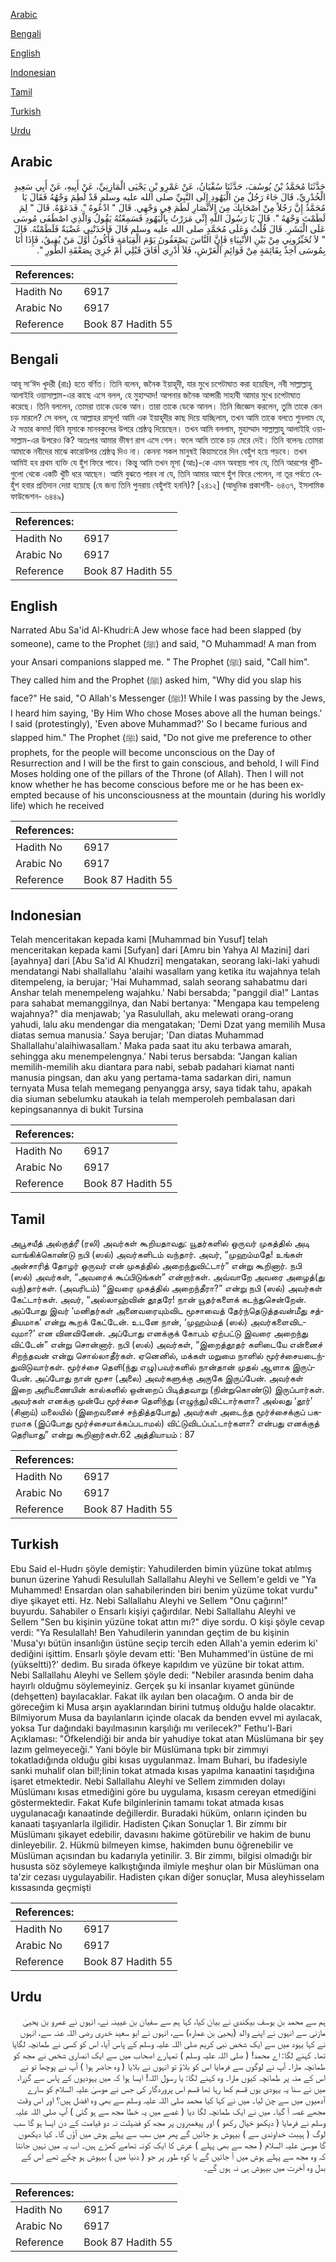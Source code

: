 [Arabic](#arabic)

[Bengali](#bengali)

[English](#english)

[Indonesian](#indonesian)

[Tamil](#tamil)

[Turkish](#turkish)

[Urdu](#urdu)

## Arabic


<div dir="rtl" lang="ar" style={{fontSize:'larger',backgroundColor:'#f8f9fa',padding:20}}>
حَدَّثَنَا مُحَمَّدُ بْنُ يُوسُفَ، حَدَّثَنَا سُفْيَانُ، عَنْ عَمْرِو بْنِ يَحْيَى الْمَازِنِيِّ، عَنْ أَبِيهِ، عَنْ أَبِي سَعِيدٍ الْخُدْرِيِّ، قَالَ جَاءَ رَجُلٌ مِنَ الْيَهُودِ إِلَى النَّبِيِّ صلى الله عليه وسلم قَدْ لُطِمَ وَجْهُهُ فَقَالَ يَا مُحَمَّدُ إِنَّ رَجُلاً مِنْ أَصْحَابِكَ مِنَ الأَنْصَارِ لَطَمَ فِي وَجْهِي‏.‏ قَالَ ‏"‏ ادْعُوهُ ‏"‏‏.‏ فَدَعَوْهُ‏.‏ قَالَ ‏"‏ لِمَ لَطَمْتَ وَجْهَهُ ‏"‏‏.‏ قَالَ يَا رَسُولَ اللَّهِ إِنِّي مَرَرْتُ بِالْيَهُودِ فَسَمِعْتُهُ يَقُولُ وَالَّذِي اصْطَفَى مُوسَى عَلَى الْبَشَرِ‏.‏ قَالَ قُلْتُ وَعَلَى مُحَمَّدٍ صلى الله عليه وسلم قَالَ فَأَخَذَتْنِي غَضْبَةٌ فَلَطَمْتُهُ‏.‏ قَالَ ‏"‏ لاَ تُخَيِّرُونِي مِنْ بَيْنِ الأَنْبِيَاءِ فَإِنَّ النَّاسَ يَصْعَقُونَ يَوْمَ الْقِيَامَةِ فَأَكُونُ أَوَّلَ مَنْ يُفِيقُ، فَإِذَا أَنَا بِمُوسَى آخِذٌ بِقَائِمَةٍ مِنْ قَوَائِمِ الْعَرْشِ، فَلاَ أَدْرِي أَفَاقَ قَبْلِي أَمْ جُزِيَ بِصَعْقَةِ الطُّورِ ‏"‏‏.‏
</div>
<div style={{backgroundColor:'#f8f9fa',padding:20, marginBottom: 10}}><table> <thead> <tr> <th>References:</th> <th></th> </tr> </thead> <tbody><tr><td>Hadith No</td><td>6917</td></tr><tr><td>Arabic No</td><td>6917</td></tr><tr><td>Reference</td><td>Book 87 Hadith 55</td></tr></tbody></table></div>

## Bengali


<div dir="ltr" lang="bn" style={{fontSize:'larger',backgroundColor:'#f8f9fa',padding:20}}>
আবূ সা‘ঈদ খুদরী (রাঃ) হতে বর্ণিত। তিনি বলেন, জনৈক ইয়াহূদী, যার মুখে চপেটাঘাত করা হয়েছিল, নবী সাল্লাল্লাহু আলাইহি ওয়াসাল্লাম-এর কাছে এসে বলল, হে মুহাম্মাদ! আপনার জনৈক আন্সারী সাহাবী আমার মুখে চপেটাঘাত করেছে। তিনি বললেন, তোমরা তাকে ডেকে আন। তারা তাকে ডেকে আনল। তিনি জিজ্ঞেস করলেন, তুমি তাকে কেন চড় মারলে? সে বলল, হে আল্লাহর রাসূল! আমি এক ইয়াহূদীর কাছ দিয়ে যাচ্ছিলাম, তখন আমি তাকে বলতে শুনলাম যে, ঐ সত্তার কসম! যিনি মূসাকে মানবকুলের উপরে শ্রেষ্ঠত্ব দিয়েছেন। তখন আমি বললাম, মুহাম্মাদ সাল্লাল্লাহু আলাইহি ওয়াসাল্লাম-এর উপরেও কি? অতঃপর আমার ভীষণ রাগ এসে গেল। ফলে আমি তাকে চড় মেরে দেই। তিনি বলেনঃ তোমরা আমাকে নবীদের মাঝে কারোউপর শ্রেষ্ঠত্ব দিও না। কেননা সকল মানুষই কিয়ামতের দিন বেহুঁশ হয়ে পড়বে। তখন আমিই হব প্রথম ব্যক্তি যে হুঁশ ফিরে পাবে। কিন্তু আমি তখন মূসা (আঃ)-কে এমন অবস্থায় পাব যে, তিনি আরশের খুঁটিগুলো থেকে একটি খুঁটি ধরে আছেন। আমি বুঝতে পারব না যে, তিনি আমার আগে হুঁশ ফিরে পেলেন, না তূর পর্বতে বেহুঁশ হবার প্রতিদান দেয়া হয়েছে (যে জন্য তিনি পুনরায় বেহুঁশই হননি)? [২৪১২] (আধুনিক প্রকাশনী- ৬৪৩৭, ইসলামিক ফাউন্ডেশন- ৬৪৪৯)
</div>
<div style={{backgroundColor:'#f8f9fa',padding:20, marginBottom: 10}}><table> <thead> <tr> <th>References:</th> <th></th> </tr> </thead> <tbody><tr><td>Hadith No</td><td>6917</td></tr><tr><td>Arabic No</td><td>6917</td></tr><tr><td>Reference</td><td>Book 87 Hadith 55</td></tr></tbody></table></div>

## English


<div dir="ltr" lang="en" style={{fontSize:'larger',backgroundColor:'#f8f9fa',padding:20}}>
Narrated Abu Sa'id Al-Khudri:A Jew whose face had been slapped (by someone), came to the Prophet (ﷺ) and said, "O Muhammad! A man from your Ansari companions slapped me. " The Prophet (ﷺ) said, "Call him". They called him and the Prophet (ﷺ) asked him, "Why did you slap his face?" He said, "O Allah's Messenger (ﷺ)! While I was passing by the Jews, I heard him saying, 'By Him Who chose Moses above all the human beings.' I said (protestingly), 'Even above Muhammad?' So I became furious and slapped him." The Prophet (ﷺ) said, "Do not give me preference to other prophets, for the people will become unconscious on the Day of Resurrection and I will be the first to gain conscious, and behold, I will Find Moses holding one of the pillars of the Throne (of Allah). Then I will not know whether he has become conscious before me or he has been exempted because of his unconsciousness at the mountain (during his worldly life) which he received
</div>
<div style={{backgroundColor:'#f8f9fa',padding:20, marginBottom: 10}}><table> <thead> <tr> <th>References:</th> <th></th> </tr> </thead> <tbody><tr><td>Hadith No</td><td>6917</td></tr><tr><td>Arabic No</td><td>6917</td></tr><tr><td>Reference</td><td>Book 87 Hadith 55</td></tr></tbody></table></div>

## Indonesian


<div dir="ltr" lang="id" style={{fontSize:'larger',backgroundColor:'#f8f9fa',padding:20}}>
Telah menceritakan kepada kami [Muhammad bin Yusuf] telah menceritakan kepada kami [Sufyan] dari [Amru bin Yahya Al Mazini] dari [ayahnya] dari [Abu Sa'id Al Khudzri] mengatakan, seorang laki-laki yahudi mendatangi Nabi shallallahu 'alaihi wasallam yang ketika itu wajahnya telah ditempeleng, ia berujar; 'Hai Muhammad, salah seorang sahabatmu dari Anshar telah menempeleng wajahku.' Nabi bersabda; "panggil dia!" Lantas para sahabat memanggilnya, dan Nabi bertanya: "Mengapa kau tempeleng wajahnya?" dia menjawab; 'ya Rasulullah, aku melewati orang-orang yahudi, lalu aku mendengar dia mengatakan; 'Demi Dzat yang memilih Musa diatas semua manusia.' Saya berujar; 'Dan diatas Muhammad Shallallahu'alaihiwasallam.' Maka pada saat itu aku terbawa amarah, sehingga aku menempelengnya.' Nabi terus bersabda: "Jangan kalian memilih-memilih aku diantara para nabi, sebab padahari kiamat nanti manusia pingsan, dan aku yang pertama-tama sadarkan diri, namun ternyata Musa telah memegang penyangga arsy, saya tidak tahu, apakah dia siuman sebelumku ataukah ia telah memperoleh pembalasan dari kepingsanannya di bukit Tursina
</div>
<div style={{backgroundColor:'#f8f9fa',padding:20, marginBottom: 10}}><table> <thead> <tr> <th>References:</th> <th></th> </tr> </thead> <tbody><tr><td>Hadith No</td><td>6917</td></tr><tr><td>Arabic No</td><td>6917</td></tr><tr><td>Reference</td><td>Book 87 Hadith 55</td></tr></tbody></table></div>

## Tamil


<div dir="ltr" lang="ta" style={{fontSize:'larger',backgroundColor:'#f8f9fa',padding:20}}>
அபூசயீத் அல்குத்ரீ (ரலி) அவர்கள் கூறியதாவது: யூதர்களில் ஒருவர் முகத்தில் அடி வாங்கிக்கொண்டு நபி (ஸல்) அவர்களிடம் வந்தார். அவர், “முஹம்மதே! உங்கள் அன்சாரித் தோழர் ஒருவர் என் முகத்தில் அறைந்துவிட்டார்” என்று கூறினார். நபி (ஸல்) அவர்கள், “அவரைக் கூப்பிடுங்கள்” என்றார்கள். அவ்வாறே அவரை அழைத்(து வந்)தார்கள். (அவரிடம்) “இவரை முகத்தில் அறைந்தீரா?” என்று நபி (ஸல்) அவர்கள் கேட்டார்கள். அவர், “அல்லாஹ்வின் தூதரே! நான் யூதர்களைக் கடந்துசென்றேன். அப்போது இவர் ‘மனிதர்கள் அனைவரையும்விட மூசாவைத் தேர்ந்தெடுத்தவன்மீது சத்தியமாக’ என்று கூறக் கேட்டேன். உடனே நான், ‘முஹம்மத் (ஸல்) அவர்களைவிடவுமா?’ என வினவினேன். அப்போது எனக்குக் கோபம் ஏற்பட்டு இவரை அறைந்து விட்டேன்” என்று சொன்னார். நபி (ஸல்) அவர்கள், “இறைத்தூதர் களிடையே என்னைச் சிறந்தவன் என்று சொல்லாதீர்கள். ஏனெனில், மக்கள் மறுமை நாளில் மூர்ச்சையடைந்துவிடுவார்கள். மூர்ச்சை தெளி(ந்து எழு)பவர்களில் நான்தான் முதல் ஆளாக இருப்பேன். அப்போது நான் மூசா (அலை) அவர்களுக்கு அருகே இருப்பேன். அவர்கள் இறை அரியணையின் கால்களில் ஒன்றைப் பிடித்தவாறு (நின்றுகொண்டு) இருப்பார்கள். அவர்கள் எனக்கு முன்பே மூர்ச்சை தெளிந்து (எழுந்து)விட்டார்களா? அல்லது ‘தூர்’ (சினாய்) மலையில் (இறைவனைச் சந்தித்தபோது) அவர்கள் அடைந்த மூர்ச்சைக்குப் பகரமாக (இப்போது மூர்ச்சையாக்கப்படாமல்) விட்டுவிடப்பட்டார்களா? என்பது எனக்குத் தெரியாது” என்று கூறினார்கள்.62 அத்தியாயம் : 87
</div>
<div style={{backgroundColor:'#f8f9fa',padding:20, marginBottom: 10}}><table> <thead> <tr> <th>References:</th> <th></th> </tr> </thead> <tbody><tr><td>Hadith No</td><td>6917</td></tr><tr><td>Arabic No</td><td>6917</td></tr><tr><td>Reference</td><td>Book 87 Hadith 55</td></tr></tbody></table></div>

## Turkish


<div dir="ltr" lang="tr" style={{fontSize:'larger',backgroundColor:'#f8f9fa',padding:20}}>
Ebu Said el-Hudrı şöyle demiştir: Yahudilerden bimin yüzüne tokat atılmış bunun üzerine Yahudi Resulullah Sallallahu Aleyhi ve Sellem'e geldi ve "Ya Muhammed! Ensardan olan sahabilerinden biri benim yüzüme tokat vurdu" diye şikayet etti. Hz. Nebi Sallallahu Aleyhi ve Sellem "Onu çağırın!" buyurdu. Sahabiler o Ensarlı kişiyi çağırdılar. Nebi Sallallahu Aleyhi ve Sellem "Sen bu kişinin yüzüne tokat attın mı?" diye sordu. O kişi şöyle cevap verdi: "Ya Resulallah! Ben Yahudilerin yanından geçtim de bu kişinin 'Musa'yı bütün insanlığın üstüne seçip tercih eden Allah'a yemin ederim ki' dediğini işittim. Ensarlı şöyle devam etti: 'Ben Muhammed'in üstüne de mi (yükseltti)?' dedim. Bu sırada öfkeye kapıldım ve yüzüne bir tokat attım. Nebi Sallallahu Aleyhi ve Sellem şöyle dedi: "Nebiler arasında benim daha hayırlı olduğmu söylemeyiniz. Gerçek şu ki insanlar kıyamet gününde (dehşetten) bayılacaklar. Fakat ilk ayılan ben olacağım. O anda bir de göreceğim ki Musa arşın ayaklarından birini tutmuş olduğu halde olacaktır. Bilmiyorum Musa da bayılanların içinde olacak da benden evvel mi ayılacak, yoksa Tur dağındaki bayılmasının karşılığı mı verilecek?" Fethu'l-Bari Açıklaması: "Öfkelendiği bir anda bir yahudiye tokat atan Müslümana bir şey lazım gelmeyeceği." Yani böyle bir Müslümana tıpkı bir zimmıyi tokatladığında olduğu gibi kısas uygulanmaz. İmam Buhari, bu ifadesiyle sanki muhalif olan bil!;Iinin tokat atmada kısas yapılma kanaatini taşıdığına işaret etmektedir. Nebi Sallallahu Aleyhi ve Sellem zimmıden dolayı Müslümanı kısas etmediğini göre bu uygulama, kısasm cereyan etmediğini göstermektedir. Fakat Kufe bilginlerinin tamamı tokat atmada kısas uygulanacağı kanaatinde değillerdir. Buradaki hüküm, onların içinden bu kanaati taşıyanlarla ilgilidir. Hadisten Çıkan Sonuçlar 1. Bir zimmı bir Müslümanı şikayet edebilir, davasını hakime götürebilir ve hakim de bunu dinleyebilir. 2. Hükmü bilmeyen kimse, hakimden bunu öğrenebilir ve Müslüman açısından bu kadarıyla yetinilir. 3. Bir zimmı, bilgisi olmadığı bir hususta söz söylemeye kalkıştığında ilmiyle meşhur olan bir Müslüman ona ta'zir cezası uygulayabilir. Hadisten çıkan diğer sonuçlar, Musa aleyhisselam kıssasında geçmişti
</div>
<div style={{backgroundColor:'#f8f9fa',padding:20, marginBottom: 10}}><table> <thead> <tr> <th>References:</th> <th></th> </tr> </thead> <tbody><tr><td>Hadith No</td><td>6917</td></tr><tr><td>Arabic No</td><td>6917</td></tr><tr><td>Reference</td><td>Book 87 Hadith 55</td></tr></tbody></table></div>

## Urdu


<div dir="rtl" lang="ur" style={{fontSize:'larger',backgroundColor:'#f8f9fa',padding:20}}>
ہم سے محمد بن یوسف بیکندی نے بیان کیا، کہا ہم سے سفیان بن عیینہ نے، انہوں نے عمرو بن یحییٰ مازنی سے انہوں نے اپنے والد (یحییٰ بن عمارہ) سے، انہوں نے ابو سعید خدری رضی اللہ عنہ سے، انہوں نے کہا یہود میں سے ایک شخص نبی کریم صلی اللہ علیہ وسلم کے پاس آیا، اس کو کسی نے طمانچہ لگایا تھا۔ کہنے لگا: اے محمد! ( صلی اللہ علیہ وسلم ) تمہارے اصحاب میں سے ایک انصاری شخص نے مجھ کو طمانچہ مارا۔ آپ نے لوگوں سے فرمایا اس کو بلاؤ تو انہوں نے بلایا ( وہ حاضر ہوا ) آپ نے پوچھا تو نے اس کے منہ پر طمانچہ کیوں مارا۔ وہ کہنے لگا: یا رسول اللہ! ایسا ہوا کہ میں یہودیوں کے پاس سے گزرا، میں نے سنا یہ یہودی یوں قسم کھا رہا تھا قسم اس پروردگار کی جس نے موسیٰ علیہ السلام کو سارے آدمیوں میں سے چن لیا۔ میں نے کہا کیا محمد صلی اللہ علیہ وسلم سے بھی وہ افضل ہیں؟ اور اس وقت مجھے غصہ آ گیا۔ میں نے ایک طمانچہ لگا دیا ( غصے میں یہ خطا مجھ سے ہو گئی ) آپ صلی اللہ علیہ وسلم نے فرمایا ( دیکھو خیال رکھو ) اور پیغمبروں پر مجھ کو فضیلت نہ دو قیامت کے دن ایسا ہو گا سب لوگ ( ہیبت خداوندی سے ) بیہوش ہو جائیں گے پھر میں سب سے پہلے ہوش میں آؤں گا۔ کیا دیکھوں گا موسیٰ علیہ السلام ( مجھ سے بھی پہلے ) عرش کا ایک کونہ تھامے کھڑے ہیں۔ اب یہ میں نہیں جانتا کہ وہ مجھ سے پہلے ہوش میں آ جائیں گے یا کوہ طور پر جو ( دنیا میں ) بیہوش ہو چکے تھے اس کے بدل وہ آخرت میں بیہوش ہی نہ ہوں گے۔
</div>
<div style={{backgroundColor:'#f8f9fa',padding:20, marginBottom: 10}}><table> <thead> <tr> <th>References:</th> <th></th> </tr> </thead> <tbody><tr><td>Hadith No</td><td>6917</td></tr><tr><td>Arabic No</td><td>6917</td></tr><tr><td>Reference</td><td>Book 87 Hadith 55</td></tr></tbody></table></div>